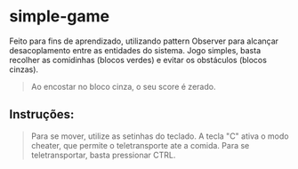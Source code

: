 # simple-game
Feito para fins de aprendizado, utilizando pattern Observer para alcançar desacoplamento entre as entidades do sistema.
Jogo simples, basta recolher as comidinhas (blocos verdes) e evitar os obstáculos (blocos cinzas).
> Ao encostar no bloco cinza, o seu score é zerado.

## Instruções:
> Para se mover, utilize as setinhas do teclado.
> A tecla "C" ativa o modo cheater, que permite o teletransporte ate a comida. Para se teletransportar, basta pressionar CTRL.
